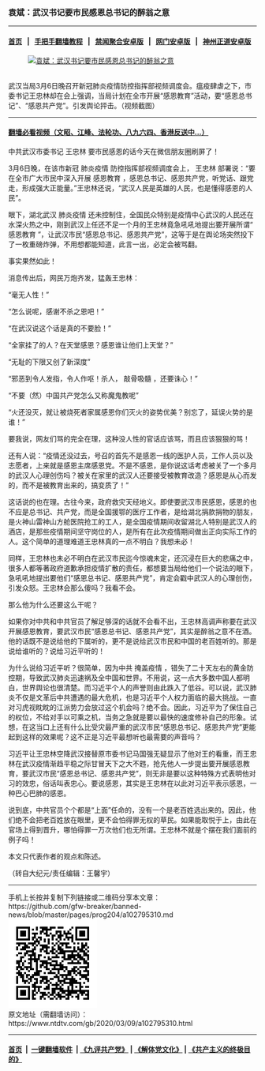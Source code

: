 ### 袁斌：武汉书记要市民感恩总书记的醉翁之意
------------------------

#### [首页](https://github.com/gfw-breaker/banned-news/blob/master/README.md) &nbsp;&nbsp;|&nbsp;&nbsp; [手把手翻墙教程](https://github.com/gfw-breaker/guides/wiki) &nbsp;&nbsp;|&nbsp;&nbsp; [禁闻聚合安卓版](https://github.com/gfw-breaker/bn-android) &nbsp;&nbsp;|&nbsp;&nbsp; [网门安卓版](https://github.com/oGate2/oGate) &nbsp;&nbsp;|&nbsp;&nbsp; [神州正道安卓版](https://github.com/SzzdOgate/update) 



<div><div class="featured_image">
 <a href="https://i.ntdtv.com/assets/uploads/2020/03/534cb8393acb8a9914eb65cf207d3019-600x400-2.jpg" target="_blank">
  <figure>
   <img alt="袁斌：武汉书记要市民感恩总书记的醉翁之意" src="https://i.ntdtv.com/assets/uploads/2020/03/534cb8393acb8a9914eb65cf207d3019-600x400-2.jpg"/>
  </figure><br/>
 </a>
 <span class="caption">
  武汉当局3月6日晚召开新冠肺炎疫情防控指挥部视频调度会。瘟疫肆虐之下，市委书记王忠林却在会上强调，当局计划在全市开展“感恩教育”活动，要“感恩总书记”、“感恩共产党”。引发舆论抨击。（视频截图）
 </span>
</div>
</div><hr/>

#### [翻墙必看视频（文昭、江峰、法轮功、八九六四、香港反送中...）](https://github.com/gfw-breaker/banned-news/blob/master/pages/link3.md)

<div><div class="post_content" itemprop="articleBody">
 <p>
  中共武汉市委书记
  <ok href="https://www.ntdtv.com/gb/王忠林.htm">
   王忠林
  </ok>
  要市民感恩的话今天在微信朋友圈刷屏了！
 </p>
 <p>
  3月6日晚，在该市新冠
  <ok href="https://www.ntdtv.com/gb/肺炎疫情.htm">
   肺炎疫情
  </ok>
  防控指挥部视频调度会上，
  <ok href="https://www.ntdtv.com/gb/王忠林.htm">
   王忠林
  </ok>
  部署说：“要在全市广大市民中深入开展
  <ok href="https://www.ntdtv.com/gb/感恩教育.htm">
   感恩教育
  </ok>
  ，感恩总书记、感恩共产党，听党话、跟党走，形成强大正能量。”王忠林还说，“武汉人民是英雄的人民，也是懂得感恩的人民”。
 </p>
 <p>
  眼下，湖北武汉
  <ok href="https://www.ntdtv.com/gb/肺炎疫情.htm">
   肺炎疫情
  </ok>
  还未控制住，全国民众特别是疫情中心武汉的人民还在水深火热之中，刚到武汉上任还不足一个月的王忠林竟急吼吼地提出要开展所谓“
  <ok href="https://www.ntdtv.com/gb/感恩教育.htm">
   感恩教育
  </ok>
  ”，让武汉市民“感恩总书记、感恩共产党”，这等于是在舆论场突然投下了一枚重磅炸弹，不用想都能知道，此言一出，必定会被骂翻。
 </p>
 <p>
  事实果然如此！
 </p>
 <p>
  消息传出后，网民万炮齐发，猛轰王忠林：
 </p>
 <p>
  “毫无人性！”
 </p>
 <p>
  “怎么说呢，感谢不杀之恩吧！”
 </p>
 <p>
  “在武汉说这个话是真的不要脸！”
 </p>
 <p>
  “全家挂了的人？在天堂感恩？感恩谁让他们上天堂？”
 </p>
 <p>
  “无耻的下限又创了新深度”
 </p>
 <p>
  “邪恶到令人发指，令人作呕！杀人，
  <ok href="https://www.ntdtv.com/gb/敲骨吸髓.htm">
   敲骨吸髓
  </ok>
  ，还要诛心！”
 </p>
 <p>
  “不要（然）中国共产党怎么又称魔鬼教呢”
 </p>
 <p>
  “火还没灭，就让被烧死者家属感恩你们灭火的姿势优美？别忘了，延误火势的是谁！”
 </p>
 <p>
  要我说，网友们骂的完全在理，这种没人性的官话应该骂，而且应该狠狠的骂！
 </p>
 <p>
  还有人说：“疫情还没过去，号召的首先不是感恩一线的医护人员，工作人员以及志愿者，上来就是感恩主席感恩党。不是不感恩，是你说这话考虑被关了一个多月的武汉人心理创伤吗？被关在家里的武汉人还要接受被教育改造？感恩是从心而发的，而不是被教育出来的，搞变质了！”
 </p>
 <p>
  这话说的也在理。古往今来，政府救灾天经地义。即使要武汉市民感恩，感恩的也不应是总书记、共产党，而是全国援鄂的医疗工作者，是给湖北捐款捐物的朋友，是火神山雷神山方舱医院抢工的工人，是全国疫情期间收留湖北人特别是武汉人的酒店，是那些疫情期间坚守岗位的人，是所有在此次疫情期间做出正向实际工作的人。这个简单的道理难道王忠林真的一点不明白？我想未必！
 </p>
 <p>
  同样，王忠林也未必不明白在武汉市民迄今惊魂未定，还沉浸在巨大的悲痛之中，很多人都等著政府道歉承担疫情扩散的责任，都想要当局给他们一个说法的眼下，急吼吼地提出要他们“感恩总书记、感恩共产党”，肯定会戳中武汉人的心理创伤，引发众怒。王忠林会那么傻吗？我看不会。
 </p>
 <p>
  那么他为什么还要这么干呢？
 </p>
 <p>
  如果你对中共和中共官员了解足够深的话就不会看不出，王忠林高调声称要在武汉开展感恩教育，要武汉市民“感恩总书记、感恩共产党”，其实是醉翁之意不在酒。他的话既不是说给他的下属听的，更不是说给武汉市民和中国的老百姓听的。那是说给谁听的？说给习近平听的！
 </p>
 <p>
  为什么说给习近平听？很简单，因为中共
  <ok href="https://www.ntdtv.com/gb/掩盖疫情.htm">
   掩盖疫情
  </ok>
  ，错失了二十天左右的黄金防控期，导致武汉肺炎迅速祸及全中国和世界。不用说，这一点大多数中国人都明白，世界舆论也很清楚。而习近平个人的声誉则由此跌入了低谷。可以说，武汉肺炎不仅是文革后中共遭遇的最大危机，也是习近平个人权力面临的最大挑战。一直对习虎视眈眈的江派势力会放过这个机会吗？绝不会。因此，习近平为了保住自己的权位，不给对手以可乘之机，当务之急就是要以最快的速度修补自己的形象。试想，在这当口上还有什么比受灾最严重的武汉市民“感恩总书记、感恩共产党”更能起到这样的效果呢？这不正是习近平最想听也最需要的声音吗？
 </p>
 <p>
  习近平让王忠林空降武汉接替原市委书记马国强无疑显示了他对王的看重，而王忠林在武汉疫情渐趋平稳之际甘冒天下之大不韪，抢先他人一步提出要开展感恩教育，要武汉市民“感恩总书记、感恩共产党”，则无非是要以这种特殊方式表明他对习的效忠，俗话叫表忠心。要说感恩，其实是王忠林在以此对习近平表示感恩，一种巴心巴肺的感恩。
 </p>
 <p>
  说到底，中共官员个个都是“上面”任命的，没有一个是老百姓选出来的。因此，他们绝不会把老百姓放在眼里，更不会怕得罪无权的草民。如果能取悦于上，由此在官场上得到晋升，哪怕得罪一万次他们也无所谓。王忠林不就是个摆在我们面前的例子吗！
 </p>
 <p>
  本文只代表作者的观点和陈述。
 </p>
 <p>
  （转自大纪元/责任编辑：王馨宇）
 </p>
 <div class="single_ad">
 </div>
</div>
</div>
<hr/>
手机上长按并复制下列链接或二维码分享本文章：<br/>
https://github.com/gfw-breaker/banned-news/blob/master/pages/prog204/a102795310.md <br/>
<a href='https://github.com/gfw-breaker/banned-news/blob/master/pages/prog204/a102795310.md'><img src='https://github.com/gfw-breaker/banned-news/blob/master/pages/prog204/a102795310.md.png'/></a> <br/>
原文地址（需翻墙访问）：https://www.ntdtv.com/gb/2020/03/09/a102795310.html


------------------------
#### [首页](https://github.com/gfw-breaker/banned-news/blob/master/README.md) &nbsp;|&nbsp; [一键翻墙软件](https://github.com/gfw-breaker/nogfw/blob/master/README.md) &nbsp;| [《九评共产党》](https://github.com/gfw-breaker/9ping.md/blob/master/README.md#九评之一评共产党是什么) | [《解体党文化》](https://github.com/gfw-breaker/jtdwh.md/blob/master/README.md) | [《共产主义的终极目的》](https://github.com/gfw-breaker/gczydzjmd.md/blob/master/README.md)


<img src='http://gfw-breaker.win/banned-news/pages/prog204/a102795310.md' width='0px' height='0px'/>